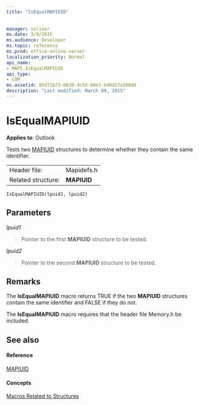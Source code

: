 ```yaml
---
title: "IsEqualMAPIUID"
 
 
manager: soliver
ms.date: 3/9/2015
ms.audience: Developer
ms.topic: reference
ms.prod: office-online-server
localization_priority: Normal
api_name:
- MAPI.IsEqualMAPIUID
api_type:
- COM
ms.assetid: 85d71b73-0630-4c5d-b0e3-b48d27a300d0
description: "Last modified: March 09, 2015"
---
```


# IsEqualMAPIUID

  
  
**Applies to**: Outlook 
  
Tests two [MAPIUID](mapiuid.md) structures to determine whether they contain the same identifier. 
  
|||
|:-----|:-----|
|Header file:  <br/> |Mapidefs.h  <br/> |
|Related structure:  <br/> |**MAPIUID** <br/> |
   
```
IsEqualMAPIUID(lpuid1, lpuid2)
```

## Parameters

 _lpuid1_
  
> Pointer to the first **MAPIUID** structure to be tested. 
    
 _lpuid2_
  
> Pointer to the second **MAPIUID** structure to be tested. 
    
## Remarks

The **IsEqualMAPIUID** macro returns TRUE if the two **MAPIUID** structures contain the same identifier and FALSE if they do not. 
  
The **IsEqualMAPIUID** macro requires that the header file Memory.h be included. 
  
## See also

#### Reference

[MAPIUID](mapiuid.md)
#### Concepts

[Macros Related to Structures](macros-related-to-structures.md)

